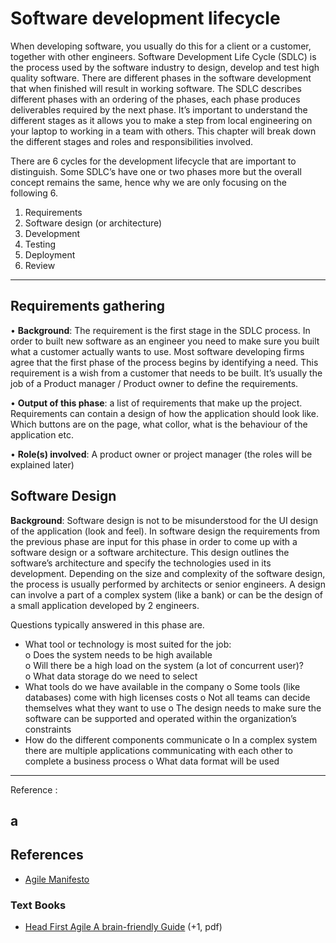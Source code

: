 # Software development lifecycle

When developing software, you usually do this for a client or a customer, together with other engineers. Software Development Life Cycle (SDLC) is the process used by the software industry to design, develop and test high quality software. There are different phases in the software development that when finished will result in working software. The SDLC describes different phases with an ordering of the phases, each phase produces deliverables required by the next phase. It’s important to understand the different stages as it allows you to make a step from local engineering on your laptop to working in a team with others. This chapter will break down the different stages and roles and responsibilities involved.

There are 6 cycles for the development lifecycle that are important to distinguish. Some SDLC’s have one or two phases more but the overall concept remains the same, hence why we are only focusing on the following 6.

1.	Requirements
2.	Software design (or architecture)
3.	Development
4.	Testing
5.	Deployment
6.	Review

---
## Requirements gathering

•	**Background**: The requirement is the first stage in the SDLC process. In order to built new software as an engineer you need to make sure you built what a customer actually wants to use. Most software developing firms agree that the first phase of the process begins by identifying a need. This  requirement is a wish from a customer that needs to be built. It’s usually the job of a Product manager / Product owner to define the requirements.

•	**Output of this phase**: a list of requirements that make up the project. Requirements can contain a design of how the application should look like. Which buttons are on the page, what collor, what is the behaviour of the application etc.

•	**Role(s) involved**: A product owner or project manager (the roles will be explained later)

## Software Design

**Background**: Software design is not to be misunderstood for the UI design of the application (look and feel). In software design the requirements from the previous phase are input for this phase in order to come up with a software design or a software architecture. This design outlines the software’s architecture and specify the technologies used in its development. Depending on the size and complexity of the software design, the process is usually performed by architects or senior engineers. A design can involve a part of a complex system (like a bank) or can be the design of a small application developed by 2 engineers.

Questions typically answered in this phase are. 

-	What tool or technology is most suited for the job:<br/>
    o	Does the system needs to be high available<br/>
    o	Will there be a high load on the system (a lot of concurrent user)?<br/>
    o	What data storage do we need to select<br/>
-	What tools do we have available in the company
    o	Some tools (like databases) come with high licenses costs
    o	Not all teams can decide themselves what they want to use
    o	The design needs to make sure the software can be supported and operated within the organization’s constraints
-	How do the different components communicate
    o	In a complex system there are multiple applications communicating with each other to complete a business process
    o	What data format will be used




---
Reference :

a
---

## References

* [Agile Manifesto](https://agilemanifesto.org/principles.html)

### Text Books

* [Head First Agile A brain-friendly Guide](./Head%20First%20Agile%20A%20Brain-Friendly%20Guide%20to%20Agile.pdf) (+1, pdf)
